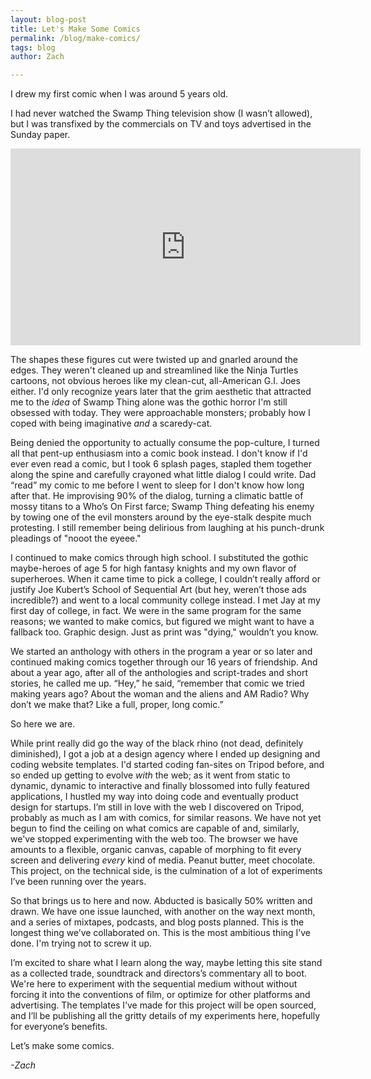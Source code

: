 ```yaml
---
layout: blog-post
title: Let's Make Some Comics
permalink: /blog/make-comics/
tags: blog
author: Zach

---
```


I drew my first comic when I was around 5 years old.

I had never watched the Swamp Thing television show (I wasn’t allowed), but I was transfixed by the commercials on TV and toys advertised in the Sunday paper.  <!--more-->  

<iframe width="560" height="315" src="https://www.youtube.com/embed/uLSghgZxIHA" frameborder="0" allow="accelerometer; autoplay; encrypted-media; gyroscope; picture-in-picture" allowfullscreen></iframe>

The shapes these figures cut were twisted up and gnarled around the edges. They weren't cleaned up and streamlined like the Ninja Turtles cartoons, not obvious heroes like my clean-cut, all-American G.I. Joes either. I'd only recognize years later that the grim aesthetic that attracted me to the _idea_ of Swamp Thing alone was the gothic horror I'm still obsessed with today. They were approachable monsters; probably how I coped with being imaginative _and_ a scaredy-cat.

Being denied the opportunity to actually consume the pop-culture, I turned all that pent-up enthusiasm into a comic book instead. I don't know if I'd ever even read a comic, but I took 6 splash pages, stapled them together along the spine and carefully crayoned what little dialog I could write. Dad “read” my comic to me before I went to sleep for I don't know how long after that. He improvising 90% of the dialog, turning a climatic battle of mossy titans to a Who’s On First farce; Swamp Thing defeating his enemy by towing one of the evil monsters around by the eye-stalk despite much protesting. I still remember being delirious from laughing at his punch-drunk pleadings of "nooot the eyeee."

I continued to make comics through high school. I substituted the gothic maybe-heroes of age 5 for high fantasy knights and my own flavor of superheroes. When it came time to pick a college,  I couldn’t really afford or justify Joe Kubert’s School of Sequential Art (but hey, weren’t those ads incredible?) and went to a local community college instead.  I met Jay at my first day of college, in fact. We were in the same program for the same reasons; we wanted to make comics, but figured we might want to have a fallback too. Graphic design. Just as print was "dying," wouldn’t you know.

We started an anthology with others in the program a year or so later and continued making comics together through our 16 years of friendship. And about a year ago, after all of the anthologies and script-trades and short stories, he called me up. “Hey,” he said, “remember that comic we tried making years ago? About the woman and the aliens and AM Radio? Why don’t we make that? Like a full, proper, long comic.”

So here we are.

While print really did go the way of the black rhino (not dead, definitely diminished), I got a job at a design agency where I ended up designing and coding website templates.  I'd started coding fan-sites on Tripod before, and so ended up getting to evolve _with_ the web; as it went from static to dynamic, dynamic to interactive and finally blossomed into fully featured applications, I hustled my way into doing code and eventually product design for startups. I’m still in love with the web I discovered on Tripod, probably as much as I am with comics, for similar reasons. We have not yet begun to find the ceiling on what comics are capable of and, similarly, we've stopped experimenting with the web too. The browser we have amounts to a flexible, organic canvas, capable of morphing to fit every screen and delivering _every_ kind of media. Peanut butter, meet chocolate. This project, on the technical side, is the culmination of a lot of experiments I’ve been running over the years.

So that brings us to here and now. Abducted is basically 50% written and drawn. We have one issue launched, with another on the way next month, and a series of mixtapes, podcasts, and blog posts planned. This is the longest thing we’ve collaborated on. This is the most ambitious thing I’ve done. I'm trying not to screw it up.

I’m excited to share what I learn along the way, maybe letting this site stand as a collected trade, soundtrack and directors’s commentary all to boot. We're here to experiment with the sequential medium without without forcing it into the conventions of film, or optimize for other platforms and advertising. The templates I’ve made for this project will be open sourced, and I’ll be publishing all the gritty details of my experiments here, hopefully for everyone’s benefits.

Let’s make some comics.

_-Zach_
